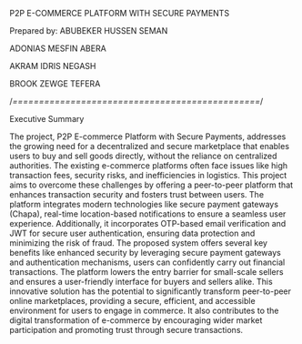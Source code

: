 P2P E-COMMERCE PLATFORM WITH SECURE PAYMENTS


Prepared by:
ABUBEKER HUSSEN SEMAN

ADONIAS MESFIN ABERA

AKRAM IDRIS NEGASH

BROOK ZEWGE TEFERA

/*===============================================*/

Executive Summary

The project, P2P E-commerce Platform with Secure Payments, addresses the growing need for a decentralized and secure marketplace that enables users to buy and sell goods directly, without the reliance on centralized authorities. The existing e-commerce platforms often face issues like high transaction fees, security risks, and inefficiencies in logistics. This project aims to overcome these challenges by offering a peer-to-peer platform that enhances transaction security and fosters trust between users.
The platform integrates modern technologies like secure payment gateways (Chapa), real-time location-based notifications to ensure a seamless user experience. Additionally, it incorporates OTP-based email verification and JWT for secure user authentication, ensuring data protection and minimizing the risk of fraud.
The proposed system offers several key benefits like enhanced security by leveraging secure payment gateways and authentication mechanisms, users can confidently carry out financial transactions. The platform lowers the entry barrier for small-scale sellers and ensures a user-friendly interface for buyers and sellers alike.
This innovative solution has the potential to significantly transform peer-to-peer online marketplaces, providing a secure, efficient, and accessible environment for users to engage in commerce. It also contributes to the digital transformation of e-commerce by encouraging wider market participation and promoting trust through secure transactions.
